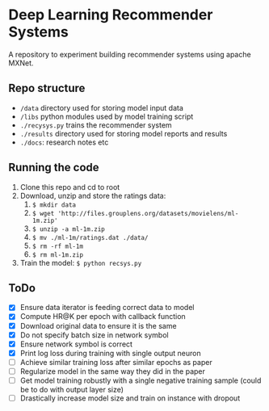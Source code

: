 # Deep Learning Recommender Systems

A repository to experiment building recommender systems using apache MXNet.

## Repo structure

- `/data` directory used for storing model input data
- `/libs` python modules used by model training script
- `./recysys.py` trains the recommender system 
- `./results` directory used for storing model reports and results
- `./docs`: research notes etc

## Running the code

1. Clone this repo and cd to root
2. Download, unzip and store the ratings data:
    1. `$ mkdir data`
    2. `$ wget 'http://files.grouplens.org/datasets/movielens/ml-1m.zip'` 
    3. `$ unzip -a ml-1m.zip`
    4. `$ mv ./ml-1m/ratings.dat ./data/`
    5. `$ rm -rf ml-1m`
    6. `$ rm ml-1m.zip`
6. Train the model: `$ python recsys.py`

## ToDo
  
- [x] Ensure data iterator is feeding correct data to model
- [x] Compute HR@K per epoch with callback function
- [x] Download original data to ensure it is the same
- [x] Do not specify batch size in network symbol
- [x] Ensure network symbol is correct
- [x] Print log loss during training with single output neuron
- [ ] Achieve similar training loss after similar epochs as paper
- [ ] Regularize model in the same way they did in the paper
- [ ] Get model training robustly with a single negative training sample (could be to do with output layer size) 
- [ ] Drastically increase model size and train on instance with dropout

